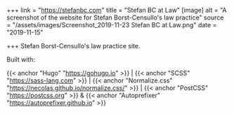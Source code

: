 +++
link = "https://stefanbc.com"
title = "Stefan BC at Law"
[image]
alt = "A screenshot of the website for Stefan Borst-Censullo's law practice"
source = "/assets/images/Screenshot_2019-11-23 Stefan BC at Law.png"
date = "2019-11-15"

+++
Stefan Borst-Censullo's law practice site.

Built with:

{{< anchor "Hugo" "https://gohugo.io" >}} | {{< anchor "SCSS" "https://sass-lang.com" >}} | {{< anchor "Normalize.css" "https://necolas.github.io/normalize.css/" >}} | {{< anchor "PostCSS" "https://postcss.org" >}} & {{< anchor "Autoprefixer" "https://autoprefixer.github.io" >}}

<!--more-->